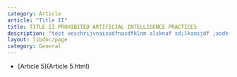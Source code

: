 ```yaml
---
category: Article
article: "Title II"
title: TITLE II PROHIBITED ARTIFICIAL INTELLIGENCE PRACTICES
description: "test veschrijvnaisodfnasdfklnm alsknaf sd;lkansjdf ;asdkf ;ads;kd"
layout: libdoc/page
category: General
---
```

- [Article 5](Article 5.html)

